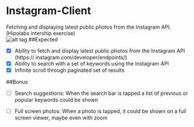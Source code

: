 # Instagram-Client
Fetching and displaying latest public photos from the Instagram API. (Hipolabs intership exercise)  
![alt tag](http://g.recordit.co/n7xcrlRTWI.gif)
##Expected
- [x] Ability to fetch and display latest public photos from the Instagram API (https://
instagram.com/developer/endpoints/)
- [x] Ability to search with a set of keywords using the Instagram API
- [x] Infinite scroll through paginated set of results

##Bonus
- [ ] Search suggestions: When the search bar is tapped a list of previous or popular keywords could be shown
- [ ] Full screen photos: When a photo is tapped, it could be shown on a full screen viewer, maybe even with zoom

